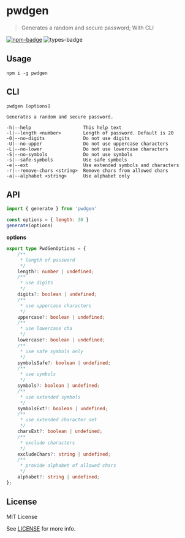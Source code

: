 # pwdgen

> Generates a random and secure password; With CLI

[![npm-badge][npm-badge]][npm]
![types-badge][types-badge]

## Usage

    npm i -g pwdgen

## CLI

    pwdgen [options]

    Generates a random and secure password.

    -h|--help                   This help text
    -l|--length <number>        Length of password. Default is 20
    -0|--no-digits              Do not use digits
    -U|--no-upper               Do not use uppercase characters
    -L|--no-lower               Do not use lowercase characters
    -S|--no-symbols             Do not use symbols
    -s|--safe-symbols           Use safe symbols
    -e|--ext                    Use extended symbols and characters
    -r|--remove-chars <string>  Remove chars from allowed chars
    -a|--alphabet <string>      Use alphabet only

## API

```js 
import { generate } from 'pwdgen'

const options = { length: 30 }
generate(options)
```

**options**

```ts
export type PwdGenOptions = {
    /**
     * length of password
     */
    length?: number | undefined;
    /**
     * use digits
     */
    digits?: boolean | undefined;
    /**
     * use uppercase characters
     */
    uppercase?: boolean | undefined;
    /**
     * use lowercase cha
     */
    lowercase?: boolean | undefined;
    /**
     * use safe symbols only
     */
    symbolsSafe?: boolean | undefined;
    /**
     * use symbols
     */
    symbols?: boolean | undefined;
    /**
     * use extended symbols
     */
    symbolsExt?: boolean | undefined;
    /**
     * use extended character set
     */
    charsExt?: boolean | undefined;
    /**
     * exclude characters
     */
    excludeChars?: string | undefined;
    /**
     * provide alphabet of allowed chars
     */
    alphabet?: string | undefined;
};
```

## License

MIT License

See [LICENSE][] for more info.

[LICENSE]: ./LICENSE
[npm-badge]: https://badgen.net/npm/v/pwdgen
[npm]: https://www.npmjs.com/package/pwdgen
[types-badge]: https://badgen.net/npm/types/pwdgen
